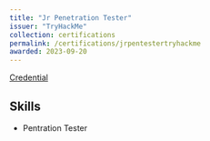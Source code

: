 ```yaml
---
title: "Jr Penetration Tester"
issuer: "TryHackMe"
collection: certifications
permalink: /certifications/jrpentestertryhackme
awarded: 2023-09-20
---
```


[Credential](https://tryhackme-certificates.s3-eu-west-1.amazonaws.com/THM-7UVCJJ28AZ.png)

## Skills

* Pentration Tester
